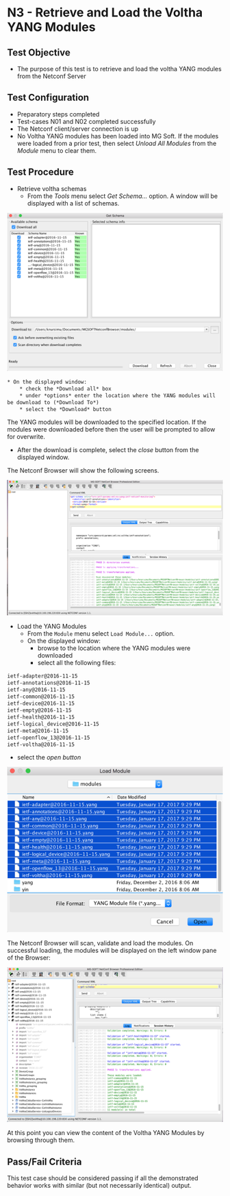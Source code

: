 # N3 - Retrieve and Load the Voltha YANG Modules

## Test Objective

* The purpose of this test is to retrieve and load the voltha YANG modules from the Netconf Server

## Test Configuration

* Preparatory steps completed
* Test-cases N01 and N02 completed successfully
* The Netconf client/server connection is up
* No Voltha YANG modules has been loaded into MG Soft.  If the modules were loaded from a prior test, then select *Unload All Modules* from the *Module* menu to clear them.

## Test Procedure

* Retrieve voltha schemas
    * From the *Tools* menu select *Get Schema...* option. A window will be displayed with a list of schemas.
 
![Schema List](./netconf_download_schema.png "Schema List")

    * On the displayed window:
        * check the *Download all* box
        * under *options* enter the location where the YANG modules will be download to (*Download To*)
        * select the *Download* button

The YANG modules will be downloaded to the specified location. If the modules were downloaded before then the user will be prompted to allow for overwrite.

* After the download is complete, select the *close* button from the displayed window.

The Netconf Browser will show the following screens.

![Downloaded modules](./netconf_modules_downloaded.png "Downloaded Modules")

* Load the YANG Modules
    * From the ```Module``` menu select ```Load Module...``` option. 
    * On the displayed window:
        * browse to the location where the YANG modules were downloaded
        * select all the following files:

```shell
ietf-adapter@2016-11-15
ietf-annotations@2016-11-15
ietf-any@2016-11-15
ietf-common@2016-11-15
ietf-device@2016-11-15
ietf-empty@2016-11-15
ietf-health@2016-11-15
ietf-logical_device@2016-11-15
ietf-meta@2016-11-15
ietf-openflow_13@2016-11-15
ietf-voltha@2016-11-15
```

* select the *open button*

![Modules to load](./netconf_load_module.png "Modules to load")

The Netconf Browser will scan, validate and load the modules. On successful loading, the modules will be displayed on the left window pane of the Browser:

![Loaded Modules](./netconf_modules_loaded.png "Loaded Modules")

At this point you can view the content of the Voltha YANG Modules by browsing through them.

## Pass/Fail Criteria

This test case should be considered passing if all the demonstrated behavior works with similar (but not necessarily identical) output.
